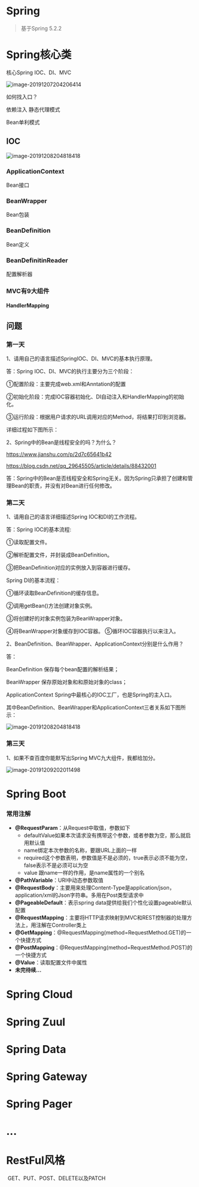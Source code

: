# Spring

> 基于Spring 5.2.2



# Spring核心类

核心Spring IOC、DI、MVC

![image-20191207204206414](pic/image-20191207204206414.png)

如何找入口？

依赖注入 静态代理模式

Bean单利模式

## IOC

![image-20191208204818418](pic/image-20191208204818418.png)



### ApplicationContext

Bean接口

### BeanWrapper

Bean包装

### BeanDefinition

Bean定义

### BeanDefinitinReader

配置解析器



### MVC有9大组件

#### HandlerMapping

## 问题

### 第一天

1、请用自己的语言描述SpringIOC、DI、MVC的基本执行原理。 

答：Spring IOC、DI、MVC的执行主要分为三个阶段：     

 ①配置阶段：主要完成web.xml和Anntation的配置    

  ②初始化阶段：完成IOC容器初始化、DI自动注入和HandlerMapping的初始化。    

  ③运行阶段：根据用户请求的URL调用对应的Method，将结果打印到浏览器。      

详细过程如下图所示：       

2、Spring中的Bean是线程安全的吗？为什么？ 

https://www.jianshu.com/p/2d7c65641b42

https://blog.csdn.net/qq_29645505/article/details/88432001

答：Spring中的Bean是否线程安全和Spring无关。因为Spring只承担了创建和管理Bean的职责，并没有对Bean进行任何修改。

### 第二天

1、请用自己的语言详细描述Spring IOC和DI的工作流程。 

答：Spring IOC的基本流程:    

①读取配置文件。     

②解析配置文件，并封装成BeanDefinition。    

③把BeanDefinition对应的实例放入到容器进行缓存。      

Spring DI的基本流程：      

①循环读取BeanDefinition的缓存信息。      

②调用getBean()方法创建对象实例。     

③将创建好的对象实例包装为BeanWrapper对象。      

④将BeanWrapper对象缓存到IOC容器。      ⑤循环IOC容器执行以来注入。 

2、BeanDefinition、BeanWrapper、ApplicationContext分别是什么作用？ 

答： 

BeanDefinition 保存每个bean配置的解析结果；        

BeanWrapper 保存原始对象和和原始对象的class；        

ApplicationContext  Spring中最核心的IOC工厂，也是Spring的主入口。        

其中BeanDefinition、BeanWrapper和ApplicationContext三者关系如下图所示：

![image-20191208204818418](pic/image-20191208204818418.png)

### 第三天

1、如果不查百度你能默写出Spring MVC九大组件，我都给加分。

![image-20191209202011498](pic/image-20191209202011498.png)



# Spring Boot

### 常用注解

- **@RequestParam**：从Request中取值，参数如下
  - defaultValue如果本次请求没有携带这个参数，或者参数为空，那么就启用默认值
  - name绑定本次参数的名称，要跟URL上面的一样
  - required这个参数表明，参数值是不是必须的，true表示必须不能为空，false表示不是必须可以为空
  - value 跟name一样的作用，是name属性的一个别名
- **@PathVariable**：URI中动态参数取值
- **@RequestBody**：主要用来处理Content-Type是application/json，application/xml的Json字符串。多用在Post类型请求中
- **@PageableDefault**：表示spring data提供给我们个性化设置pageable默认配置
- **@RequestMapping**：主要将HTTP请求映射到MVC和REST控制器的处理方法上，用注解在Controller类上
- **@GetMapping**：@RequestMapping(method=RequestMethod.GET)的一个快捷方式
- **@PostMapping**：@RequestMapping(method=RequestMethod.POST)的一个快捷方式
- **@Value**：读取配置文件中属性
- **未完待续...**

# Spring Cloud

# Spring Zuul

# Spring Data

# Spring Gateway

# Spring Pager

# ...



# RestFul风格

​	GET、PUT、POST、DELETE以及PATCH